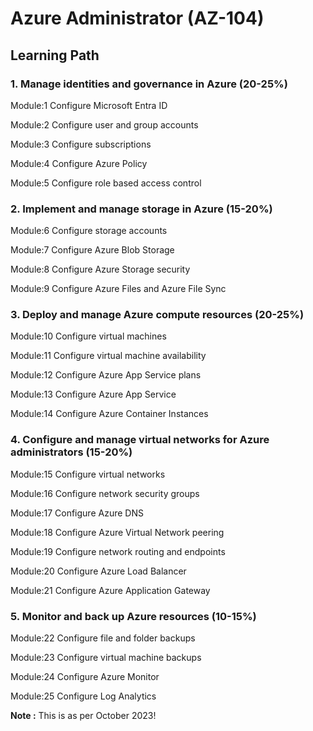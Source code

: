 # Azure Administrator (AZ-104)

## Learning Path

### 1. Manage identities and governance in Azure (20-25%)

Module:1 Configure Microsoft Entra ID

Module:2 Configure user and group accounts

Module:3 Configure subscriptions

Module:4 Configure Azure Policy

Module:5 Configure role based access control


### 2. Implement and manage storage in Azure (15-20%)

Module:6 Configure storage accounts 

Module:7 Configure Azure Blob Storage 

Module:8 Configure Azure Storage security

Module:9 Configure Azure Files and Azure File Sync


### 3. Deploy and manage Azure compute resources (20-25%)

Module:10 Configure virtual machines 

Module:11 Configure virtual machine availability 

Module:12 Configure Azure App Service plans 

Module:13 Configure Azure App Service 

Module:14 Configure Azure Container Instances

### 4. Configure and manage virtual networks for Azure administrators (15-20%)

Module:15 Configure virtual networks 

Module:16 Configure network security groups 

Module:17 Configure Azure DNS 

Module:18 Configure Azure Virtual Network peering 

Module:19 Configure network routing and endpoints

Module:20 Configure Azure Load Balancer 

Module:21 Configure Azure Application Gateway 

### 5. Monitor and back up Azure resources (10-15%)

Module:22 Configure file and folder backups 

Module:23 Configure virtual machine backups 

Module:24 Configure Azure Monitor 

Module:25 Configure Log Analytics 



__Note :__ This is as per October 2023!

